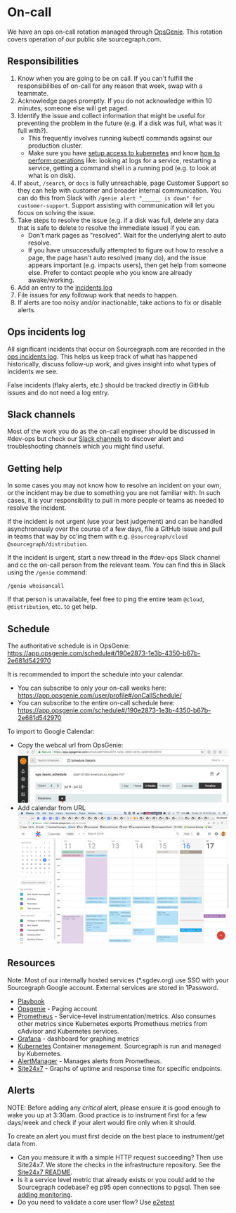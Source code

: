 # On-call

We have an ops on-call rotation managed through [OpsGenie](https://opsgenie.com). This rotation covers operation of our public site sourcegraph.com.

## Responsibilities

1.  Know when you are going to be on call. If you can't fulfill the responsibilities of on-call for any reason that week, swap with a teammate.
1.  Acknowledge pages promptly. If you do not acknowledge within 10 minutes, someone else will get paged.
1.  Identify the issue and collect information that might be useful for preventing the problem in the future (e.g. if a disk was full, what was it full with?).
    - This frequently involves running kubectl commands against our production cluster.
    - Make sure you have [setup access to kubernetes](https://about.sourcegraph.com/handbook/engineering/deployments#how-to-set-up-access-to-kubernetes) and know [how to perform operations](https://about.sourcegraph.com/handbook/engineering/deployments#kubectl-cheatsheet) like: looking at logs for a service, restarting a service, getting a command shell in a running pod (e.g. to look at what is on disk).
1. If `about`, `/search`, or `docs` is fully unreachable, page Customer Support so they can help with customer and broader internal communication. You can do this from Slack with `/genie alert "______ is down" for customer-support`. Support assisting with communication will let you focus on solving the issue.
1.  Take steps to resolve the issue (e.g. if a disk was full, delete any data that is safe to delete to resolve the immediate issue) if you can.
    - Don't mark pages as "resolved". Wait for the underlying alert to auto resolve.
    - If you have unsuccessfully attempted to figure out how to resolve a page, the page hasn't auto resolved (many do), and the issue appears important (e.g. impacts users), then get help from someone else. Prefer to contact people who you know are already awake/working.
1.  Add an entry to the [incidents log](https://docs.google.com/document/d/1dtrOHs5STJYKvyjigL1kMm6u-W0mlyRSyVxPfKIOfEw/edit?usp=sharing)
1.  File issues for any followup work that needs to happen.
1.  If alerts are too noisy and/or inactionable, take actions to fix or disable alerts.

## Ops incidents log

All significant incidents that occur on Sourcegraph.com are recorded in the [ops incidents log](https://docs.google.com/document/d/1dtrOHs5STJYKvyjigL1kMm6u-W0mlyRSyVxPfKIOfEw/edit?usp=sharing). This helps us keep track of what has happened historically, discuss follow-up work, and gives insight into what types of incidents we see.

False incidents (flaky alerts, etc.) should be tracked directly in GitHub issues and do not need a log entry.

## Slack channels

Most of the work you do as the on-call engineer should be discussed in #dev-ops but check our [Slack channels](../../communication/team_chat.md#engineering) to discover alert and troubleshooting channels which you might find useful.

## Getting help

In some cases you may not know how to resolve an incident on your own, or the incident may be due to something you are not familiar with. In such cases, it is your responsibility to pull in more people or teams as needed to resolve the incident.

If the incident is not urgent (use your best judgement) and can be handled asynchronously over the course of a few days, file a GitHub issue and pull in teams that way by cc'ing them with e.g. `@sourcegraph/cloud` `@sourcegraph/distribution`.

If the incident is urgent, start a new thread in the #dev-ops Slack channel and cc the on-call person from the relevant team. You can find this in Slack using the `/genie` command:

```
/genie whoisoncall
```

If that person is unavailable, feel free to ping the entire team `@cloud`, `@distribution`, etc. to get help.

## Schedule

The authoritative schedule is in OpsGenie:
https://app.opsgenie.com/schedule#/190e2873-1e3b-4350-b67b-2e681d542970

It is recommended to import the schedule into your calendar.

- You can subscribe to only your on-call weeks here: https://app.opsgenie.com/user/profile#/onCallSchedule/
- You can subscribe to the entire on-call schedule here: https://app.opsgenie.com/schedule#/190e2873-1e3b-4350-b67b-2e681d542970

To import to Google Calendar:

- Copy the webcal url from OpsGenie:
  ![copy-schedule-link.gif](copy-schedule-link.gif)
- Add calendar from URL
  ![gcal.gif](gcal.gif)

## Resources

Note: Most of our internally hosted services (\*.sgdev.org) use SSO with your
Sourcegraph Google account. External services are stored in 1Password.

- [Playbook](playbooks/index.md)
- [Opsgenie](https://app.opsgenie.com/alert) - Paging account
- [Prometheus](https://prometheus.sgdev.org/) - Service-level instrumentation/metrics. Also consumes other metrics since Kubernetes exports Prometheus metrics from cAdvisor and Kubernetes services.
- [Grafana](https://grafana.sgdev.org/) - dashboard for graphing metrics
- [Kubernetes](https://github.com/sourcegraph/infrastructure/blob/master/kubernetes/README.md) Container management. Sourcegraph is run and managed by Kubernetes.
- [AlertManager](https://alertmanager.sgdev.org/) - Manages alerts from Prometheus.
- [Site24x7](https://www.site24x7.com/app/client#/home/monitors) - Graphs of uptime and response time for specific endpoints.

## Alerts

NOTE: Before adding any *critical* alert, please ensure it is good enough to wake you up
at 3:30am. Good practice is to instrument first for a few days/week and check
if your alert would fire only when it should.

To create an alert you must first decide on the best place to instrument/get
data from.

- Can you measure it with a simple HTTP request succeeding? Then use
  Site24x7. We store the checks in the infrastructure repository. See the
  [Site24x7 README](https://github.com/sourcegraph/infrastructure/blob/master/site24x7/README.md).
- Is it a service level metric that already exists or you could add to the
  Sourcegraph codebase? eg p95 open connections to pgsql. Then see [adding monitoring](../observability/monitoring.md#adding-monitoring).
- Do you need to validate a core user flow? Use
  [e2etest](https://github.com/sourcegraph/sourcegraph/blob/master/test/e2e/README.md)
